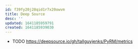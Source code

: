 ```yaml
---
id: f39fy20j28qid1r7x20owvm
title: Deep Source
desc: ''
updated: 1641185959791
created: 1641185939030
---
```



- TODO <https://deepsource.io/gh/tallguyjenks/PyRM/metrics>
